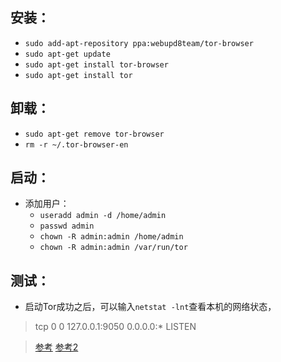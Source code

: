 ## 安装：
+ `sudo add-apt-repository ppa:webupd8team/tor-browser`
+ `sudo apt-get update`
+ `sudo apt-get install tor-browser`
+ `sudo apt-get install tor`

## 卸载：
+ `sudo apt-get remove tor-browser`
+ `rm -r ~/.tor-browser-en`

## 启动：
+ 添加用户：
  + `useradd admin -d /home/admin`
  + `passwd admin`
  + `chown -R admin:admin /home/admin`
  + `chown -R admin:admin /var/run/tor`
  
## 测试：
+ 启动Tor成功之后，可以输入`netstat -lnt`查看本机的网络状态，
> tcp     0     0     127.0.0.1:9050      0.0.0.0:*      LISTEN  

> [参考][1]
> [参考2][2]

[1]: https://linux.cn/article-3566-1.html "tor安装参考"
[2]: http://blog.csdn.net/smiler_sun/article/details/71124082 "tor参考2"
